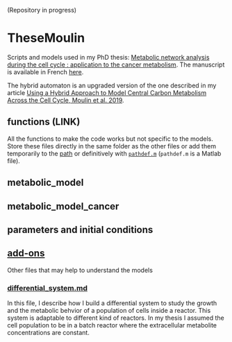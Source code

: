 (Repository in progress)
# TheseMoulin
Scripts and models used in my PhD thesis: [Metabolic network analysis during the cell cycle : application to the cancer metabolism](http://www.theses.fr/2020UPASG022). The manuscript is available in French [here](https://tel.archives-ouvertes.fr/tel-03164566).

The hybrid automaton is an upgraded version of the one described in my article [Using a Hybrid Approach to Model Central Carbon Metabolism Across the Cell Cycle, Moulin et al. 2019](https://link.springer.com/chapter/10.1007/978-3-030-28042-0_9).

## functions (LINK)
All the functions to make the code works but not specific to the models. Store these files directly in the same folder as the other files or add them temporarily to the [path](https://fr.mathworks.com/help/matlab/ref/addpath.html) or definitively with [```pathdef.m```](https://fr.mathworks.com/help/matlab/ref/savepath.html) (```pathdef.m``` is a Matlab file).

## metabolic_model

## metabolic_model_cancer

## parameters and initial conditions


## [add-ons](https://github.com/CcileMoul1/TheseMoulin/tree/main/add-ons)
Other files that may help to understand the models

### [differential_system.md](https://github.com/CcileMoul1/TheseMoulin/blob/main/add-ons/differential_system.md)
In this file, I describe how I build a differential system to study the growth and the metabolic behvior of a population of cells inside a reactor. This system is adaptable to different kind of reactors. In my thesis I assumed the cell population to be in a batch reactor where the extracellular metabolite concentrations are constant.

